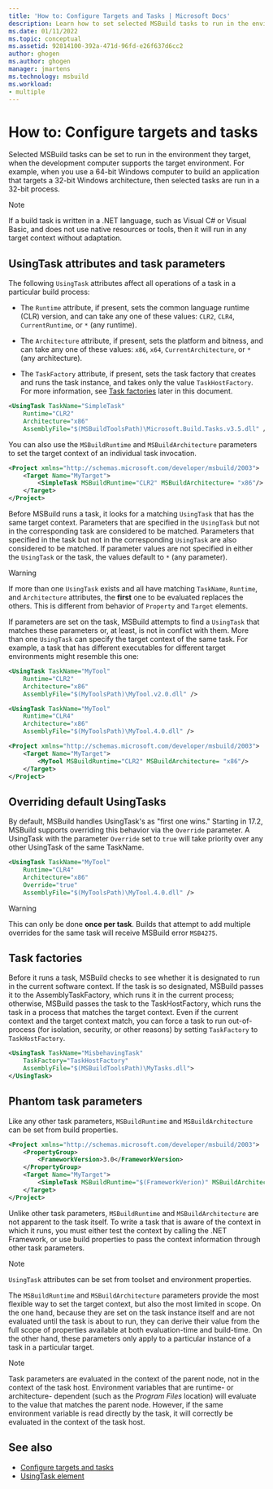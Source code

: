```yaml
---
title: 'How to: Configure Targets and Tasks | Microsoft Docs'
description: Learn how to set selected MSBuild tasks to run in the environment they target, regardless of the environment of the development computer.
ms.date: 01/11/2022
ms.topic: conceptual
ms.assetid: 92814100-392a-471d-96fd-e26f637d6cc2
author: ghogen
ms.author: ghogen
manager: jmartens
ms.technology: msbuild
ms.workload:
- multiple
---
```

# How to: Configure targets and tasks

Selected MSBuild tasks can be set to run in the environment they target, when the development computer supports the target environment. For example, when you use a 64-bit Windows computer to build an application that targets a 32-bit Windows architecture, then selected tasks are run in a 32-bit process.

> [!NOTE]
> If a build task is written in a .NET language, such as Visual C# or Visual Basic, and does not use native resources or tools, then it will run in any target context without adaptation.

## UsingTask attributes and task parameters

The following `UsingTask` attributes affect all operations of a task in a particular build process:

- The `Runtime` attribute, if present, sets the common language runtime (CLR) version, and can take any one of these values: `CLR2`, `CLR4`, `CurrentRuntime`, or `*` (any runtime).

- The `Architecture` attribute, if present, sets the platform and bitness, and can take any one of these values: `x86`, `x64`, `CurrentArchitecture`, or `*` (any architecture).

- The `TaskFactory` attribute, if present, sets the task factory that creates and runs the task instance, and takes only the value `TaskHostFactory`. For more information, see [Task factories](#task-factories) later in this document.

```xml
<UsingTask TaskName="SimpleTask"
    Runtime="CLR2"
    Architecture="x86"
    AssemblyFile="$(MSBuildToolsPath)\Microsoft.Build.Tasks.v3.5.dll" />
```

You can also use the `MSBuildRuntime` and `MSBuildArchitecture` parameters to set the target context of an individual task invocation.

```xml
<Project xmlns="http://schemas.microsoft.com/developer/msbuild/2003">
    <Target Name="MyTarget">
        <SimpleTask MSBuildRuntime="CLR2" MSBuildArchitecture= "x86"/>
    </Target>
</Project>
```

Before MSBuild runs a task, it looks for a matching `UsingTask` that has the same target context. Parameters that are specified in the `UsingTask` but not in the corresponding task are considered to be matched. Parameters that specified in the task but not in the corresponding `UsingTask` are also considered to be matched. If parameter values are not specified in either the `UsingTask` or the task, the values default to `*` (any parameter).

> [!WARNING]
> If more than one `UsingTask` exists and all have matching `TaskName`, `Runtime`, and `Architecture` attributes, the **first** one to be evaluated replaces the others. This is different from behavior of `Property` and `Target` elements.

 If parameters are set on the task, MSBuild attempts to find a `UsingTask` that matches these parameters or, at least, is not in conflict with them. More than one `UsingTask` can specify the target context of the same task. For example, a task that has different executables for different target environments might resemble this one:

```xml
<UsingTask TaskName="MyTool"
    Runtime="CLR2"
    Architecture="x86"
    AssemblyFile="$(MyToolsPath)\MyTool.v2.0.dll" />

<UsingTask TaskName="MyTool"
    Runtime="CLR4"
    Architecture="x86"
    AssemblyFile="$(MyToolsPath)\MyTool.4.0.dll" />

<Project xmlns="http://schemas.microsoft.com/developer/msbuild/2003">
    <Target Name="MyTarget">
        <MyTool MSBuildRuntime="CLR2" MSBuildArchitecture= "x86"/>
    </Target>
</Project>

```

## Overriding default UsingTasks
By default, MSBuild handles UsingTask's as "first one wins." Starting in 17.2, MSBuild supports overriding this behavior via the `Override` parameter. A UsingTask with the parameter `Override` set to `true` will take priority over any other UsingTask of the same TaskName.

```xml
<UsingTask TaskName="MyTool"
    Runtime="CLR4"
    Architecture="x86"
    Override="true"
    AssemblyFile="$(MyToolsPath)\MyTool.4.0.dll" />
```

> [!WARNING]
> This can only be done **once per task**. Builds that attempt to add multiple overrides for the same task will receive MSBuild error `MSB4275`.

## Task factories

Before it runs a task, MSBuild checks to see whether it is designated to run in the current software context. If the task is so designated, MSBuild passes it to the AssemblyTaskFactory, which runs it in the current process; otherwise, MSBuild passes the task to the TaskHostFactory, which runs the task in a process that matches the target context. Even if the current context and the target context match, you can force a task to run out-of-process (for isolation, security, or other reasons) by setting `TaskFactory` to `TaskHostFactory`.

```xml
<UsingTask TaskName="MisbehavingTask"
    TaskFactory="TaskHostFactory"
    AssemblyFile="$(MSBuildToolsPath)\MyTasks.dll">
</UsingTask>
```

## Phantom task parameters

Like any other task parameters, `MSBuildRuntime` and `MSBuildArchitecture` can be set from build properties.

```xml
<Project xmlns="http://schemas.microsoft.com/developer/msbuild/2003">
    <PropertyGroup>
        <FrameworkVersion>3.0</FrameworkVersion>
    </PropertyGroup>
    <Target Name="MyTarget">
        <SimpleTask MSBuildRuntime="$(FrameworkVerion)" MSBuildArchitecture= "x86"/>
    </Target>
</Project>
```

Unlike other task parameters, `MSBuildRuntime` and `MSBuildArchitecture` are not apparent to the task itself. To write a task that is aware of the context in which it runs, you must either test the context by calling the .NET Framework, or use build properties to pass the context information through other task parameters.

> [!NOTE]
> `UsingTask` attributes can be set from toolset and environment properties.

The `MSBuildRuntime` and `MSBuildArchitecture` parameters provide the most flexible way to set the target context, but also the most limited in scope. On the one hand, because they are set on the task instance itself and are not evaluated until the task is about to run, they can derive their value from the full scope of properties available at both evaluation-time and build-time. On the other hand, these parameters only apply to a particular instance of a task in a particular target.

> [!NOTE]
> Task parameters are evaluated in the context of the parent node, not in the context of the task host. Environment variables that are runtime- or architecture- dependent (such as the *Program Files* location) will evaluate to the value that matches the parent node. However, if the same environment variable is read directly by the task, it will correctly be evaluated in the context of the task host.

## See also

- [Configure targets and tasks](../msbuild/configure-tasks.md)
- [UsingTask element](../msbuild/usingtask-element-msbuild.md)
